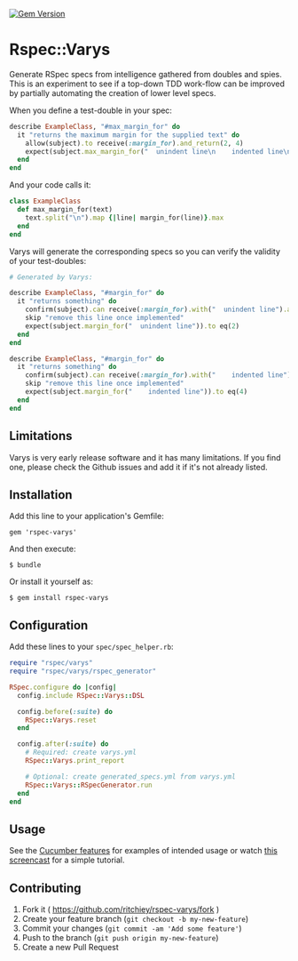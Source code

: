 [![Gem Version](https://badge.fury.io/rb/rspec-varys.svg)](http://badge.fury.io/rb/rspec-varys)

# Rspec::Varys

Generate RSpec specs from intelligence gathered from doubles and spies.  This is an experiment to see if a top-down TDD work-flow can be improved by partially automating the creation of lower level specs.

When you define a test-double in your spec:

```ruby
describe ExampleClass, "#max_margin_for" do
  it "returns the maximum margin for the supplied text" do
    allow(subject).to receive(:margin_for).and_return(2, 4)
    expect(subject.max_margin_for("  unindent line\n    indented line\n")).to eq(4)
  end
end
```

And your code calls it:

```ruby
class ExampleClass
  def max_margin_for(text)
    text.split("\n").map {|line| margin_for(line)}.max
  end
end
```


Varys will generate the corresponding specs so you can verify the validity of your test-doubles:

```ruby
# Generated by Varys:

describe ExampleClass, "#margin_for" do
  it "returns something" do
    confirm(subject).can receive(:margin_for).with("  unindent line").and_return(2)
    skip "remove this line once implemented"
    expect(subject.margin_for("  unindent line")).to eq(2)
  end
end

describe ExampleClass, "#margin_for" do
  it "returns something" do
    confirm(subject).can receive(:margin_for).with("    indented line").and_return(4)
    skip "remove this line once implemented"
    expect(subject.margin_for("    indented line")).to eq(4)
  end
end
```

## Limitations

Varys is very early release software and it has many limitations. If you find one, please check the Github issues and add it if it's not already listed.

## Installation

Add this line to your application's Gemfile:

    gem 'rspec-varys'

And then execute:

    $ bundle

Or install it yourself as:

    $ gem install rspec-varys

## Configuration

Add these lines to your `spec/spec_helper.rb`:

```ruby
require "rspec/varys"
require "rspec/varys/rspec_generator"

RSpec.configure do |config|
  config.include RSpec::Varys::DSL

  config.before(:suite) do
    RSpec::Varys.reset
  end

  config.after(:suite) do
    # Required: create varys.yml
    RSpec::Varys.print_report

    # Optional: create generated_specs.yml from varys.yml
    RSpec::Varys::RSpecGenerator.run
  end
end
```

## Usage

See the [Cucumber features](https://relishapp.com/spechero/rspec-varys/docs) for examples of intended usage or watch [this screencast](https://vimeo.com/119725799) for a simple tutorial.


## Contributing

1. Fork it ( https://github.com/ritchiey/rspec-varys/fork )
2. Create your feature branch (`git checkout -b my-new-feature`)
3. Commit your changes (`git commit -am 'Add some feature'`)
4. Push to the branch (`git push origin my-new-feature`)
5. Create a new Pull Request
